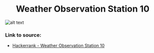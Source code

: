 <h1 align="center">Weather Observation Station 10</h1>

![alt text](https://images2.imgbox.com/7f/24/4zixJRml_o.png?raw=true)

### Link to source: 
- <a href="https://www.hackerrank.com/challenges/weather-observation-station-10/problem">Hackerrank - Weather Observation Station 10</a>

